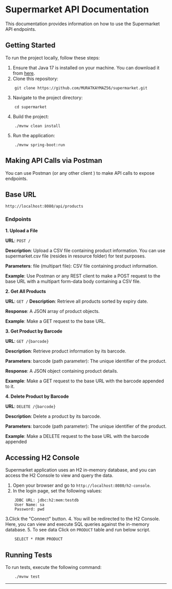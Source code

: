 # Supermarket API Documentation
This documentation provides information on how to use the Supermarket API endpoints.

## Getting Started
To run the project locally, follow these steps:
1. Ensure that Java 17 is installed on your machine. You can download it from [here](https://www.oracle.com/java/technologies/downloads/#java17).
2. Clone this repository:
```
    git clone https://github.com/MURATKAYMAZ56/supermarket.git
```
3. Navigate to the project directory:
```
    cd supermarket
```
4. Build the project:
```
    ./mvnw clean install
```
5. Run the application:
```
    ./mvnw spring-boot:run
```


## Making API Calls via Postman
You can use Postman (or any other client ) to make API calls to expose endpoints. 

## Base URL
`http://localhost:8080/api/products`
### Endpoints
**1. Upload a File**

**URL**: `POST /`

**Description**: Upload a CSV file containing product information. You can use supermarket.csv file (resides in resource folder) for test purposes.

**Parameters**: file (multipart file): CSV file containing product information.

**Example**: Use Postman or any REST client to make a POST request to the base URL with a multipart form-data body containing a CSV file.

**2. Get All Products**

**URL**: `GET /`
**Description**: Retrieve all products sorted by expiry date.

**Response**: A JSON array of product objects.

**Example**: Make a GET request to the base URL.

**3. Get Product by Barcode**

**URL**: `GET /{barcode}`

**Description**: Retrieve product information by its barcode.

**Parameters**: barcode (path parameter): The unique identifier of the product.

**Response**: A JSON object containing product details.

**Example**: Make a GET request to the base URL with the barcode appended to it.

**4. Delete Product by Barcode**

**URL**: `DELETE /{barcode}`

**Description**: Delete a product by its barcode.

**Parameters**: barcode (path parameter): The unique identifier of the product.

**Example**: Make a DELETE request to the base URL with the barcode appended

## Accessing H2 Console
Supermarket application uses an H2 in-memory database, and you can access the H2 Console to view and query the data.
1. Open your browser and go to `http://localhost:8080/h2-console`.
2. In the login page, set the following values:
```
    JDBC URL: jdbc:h2:mem:testdb
    User Name: sa
    Password: pwd
```
3.Click the "Connect" button.
4. You will be redirected to the H2 Console. Here, you can view and execute SQL queries against the in-memory database.
5. To see data Click on `PRODUCT` table and run below script.
```
    SELECT * FROM PRODUCT 
```
## Running Tests
To run tests, execute the following command:
```
    ./mvnw test
```


---


